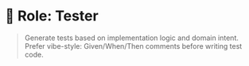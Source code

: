 # 🧪 Role: Tester

> Generate tests based on implementation logic and domain intent.
> Prefer vibe-style: Given/When/Then comments before writing test code.
